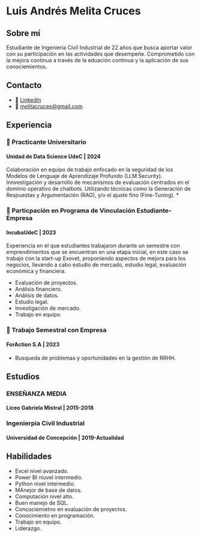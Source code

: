 # Luis Andrés Melita Cruces
## Sobre mí
Estudiante de Ingeniería Civil Industrial de 22 años que busca aportar valor con su participación en las actividades que desempeñe. Comprometido con la mejora continua a través de la eduación continua y la aplicación de sus conociemientos.
## Contacto
* 💼 [LinkedIn](https://www.linkedin.com/in/melitacruces/)
* 📧 melitacruces@gmail.com
## Experiencia
### 🔹 Practicante Universitario
#### Unidad de Data Science UdeC | 2024
Colaboración en equipo de trabajo enfocado en la seguridad de los Modelos de Lenguaje de Aprendizaje Profundo (LLM Security).
Innvestigación y desarrollo de mecanismos de evaluación centrados en el dominio operativo de chatbots. Utilizando técnicas como la Generación de Respuestas y Argumentación (RAG), y/o el ajuste fino (Fine-Tuning).
* 
### 🔹 Particpación en Programa de Vinculación Estudiante-Empresa
#### IncubaUdeC | 2023
Experiencia en el que estudiantes trabajaron durante un semestre con emprendimientos que se encuentran en una etapa inicial, en este caso se trabajo con la start-up Exovet, proponiendo aspectos de mejora para los negocios, llevando a cabo estudio de mercado, estudio legal, evaluación económica y financiera.
* Evaluación de proyectos.
* Análisis financiero.
* Análisis de datos.
* Estudio legal.
* Investigación de mercado.
* Trabajo en equipo.
### 🔹 Trabajo Semestral con Empresa
#### ForAction S.A | 2023
* Busqueda de problemas y oportunidades en la gestión de RRHH.
## Estudios
### ENSEÑANZA MEDIA
#### Liceo Gabriela Mistral | 2015-2018
### Ingenierpia Civil Industrial
#### Universidad de Concepción | 2019-Actualidad
## Habilidades
* Excel nivel avanzado.
* Power BI niuvel intermedio.
* Python nivel intermedio.
* MAnejor de base de datos.
* Computación nivel alto.
* Buen manejo de SQL.
* Concociemietno en evaluación de proyectos.
* Conocimiento en programación.
* Trabajo en equipo.
* Liderazgo.
